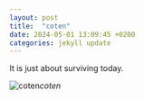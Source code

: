 ```yaml
---
layout: post
title:  "coten"
date: 2024-05-01 13:09:45 +0200
categories: jekyll update
---
```


It is just about surviving today.


![coten](https://lh3.googleusercontent.com/pw/AP1GczP8VTlxsPStG5rANnFpxlrPBSwiMbW336T0_rUKz2dhO8hyuGX9-ORYsYKfeDNuQ_6SNNBLyfCFQ_DG017GKVOYMi9bfpzEEjQYCSIoCyXF_r1Ow14=w0)*coten*&nbsp;



[jekyll-docs]: https://jekyllrb.com/docs/home
[jekyll-gh]:   https://github.com/jekyll/jekyll
[jekyll-talk]: https://talk.jekyllrb.com/
